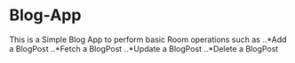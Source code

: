 # Blog-App

This is a Simple Blog App to perform basic Room operations such as
..*Add a BlogPost
..*Fetch a BlogPost
..*Update a BlogPost
..*Delete a BlogPost


